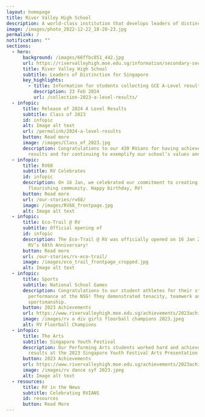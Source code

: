 ```yaml
---
layout: homepage
title: River Valley High School
description: A world-class institution that develops leaders of distinction for Singapore
image: /images/photo_2022-12-22_18-20-23.jpg
permalink: /
notification: ""
sections:
  - hero:
      background: /images/66ffbc851_442.jpg
      url: https://rivervalleyhigh.moe.edu.sg/information/secondary-section/sec1postingexercise-2024intake/information/junior-college/openhouse2024/
      title: River Valley High School
      subtitle: Leaders of Distinction for Singapore
      key_highlights:
        - title: Information for students collecting GCE A-Level results
          description: 23 Feb 2024
          url: /collection-2023-a-level-results/
  - infopic:
      title: Release of 2024 A Level Results
      subtitle: Class of 2023
      id: infopic
      alt: Image alt text
      url: /permalink/2024-a-level-results
      button: Read more
      image: /images/Class_of_2023.jpg
      description: Congratulations to our 430 RVians for having achieved strong
        results and for continuing to exemplify our school’s values and spirit.
  - infopic:
      title: RV68
      subtitle: RV Celebrates
      id: infopic
      description: On 16 Jan, we celebrated our commitment to creating a nurturing and
        flourishing community. Happy birthday, RV!
      button: Read more
      url: /our-stories/rv68/
      image: /images/RV68_frontpage.jpg
      alt: Image alt text
  - infopic:
      title: Eco-Trail @ RV
      subtitle: Official opening of
      id: infopic
      description: The Eco-Trail @ RV was officially opened on 16 Jan 2024 during our
        RV’s 68th Anniversary!
      button: Read more
      url: /our-stories/rv-eco-trail/
      image: /images/eco_trail_frontpage_cropped.jpg
      alt: Image alt text
  - infopic:
      title: Sports
      subtitle: National School Games
      description: Congratulations to our student athletes for their stellar
        performance at the NSG! They demonstrated tenacity, teamwork and great
        sportsmanship.
      button: 2023 Achievements
      url: https://www.rivervalleyhigh.moe.edu.sg/achievements/2023achievements/
      image: /images/rv a div girls floorball champions 2023.jpeg
      alt: RV Floorball Champions
  - infopic:
      title: The Arts
      subtitle: Singapore Youth Festival
      description: Our Performing Arts students worked hard and achieved commendable
        results at the 2023 Singapore Youth Festival Arts Presentation!
      button: 2023 Achievements
      url: https://www.rivervalleyhigh.moe.edu.sg/achievements/2023achievements/
      image: /images/rv dance syf 2023.jpeg
      alt: Image alt text
  - resources:
      title: RV in the News
      subtitle: Celebrating RVIANS
      id: resources
      button: Read More
---
```

